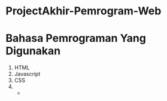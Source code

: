 # ProjectAkhir-Pemrogram-Web
# Bahasa Pemrograman Yang Digunakan
1. HTML
2. Javascript
3. CSS
4.  -
